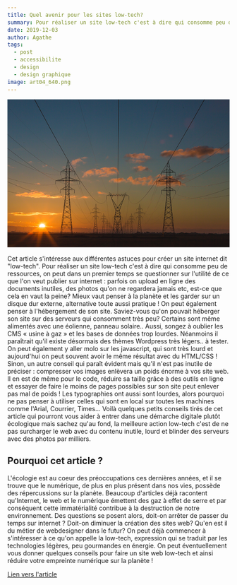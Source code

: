 ```yaml
---
title: Quel avenir pour les sites low-tech?
summary: Pour réaliser un site low-tech c'est à dire qui consomme peu de ressources, on peut se questionner sur l'utilité de ce que l'on veut publier sur internet visuel, auditif, moteur…
date: 2019-12-03
author: Agathe
tags:
  - post
  - accessibilite
  - design
  - design graphique
image: art04_640.png
---
```


![image de wireframe](/static/img/art04_640.png)

Cet article s'intéresse aux différentes astuces pour créer un site internet dit "low-tech". Pour réaliser un site low-tech c'est à dire qui consomme peu de ressources, on peut dans un premier temps se questionner sur l'utilité de ce que l'on veut publier sur internet : parfois on upload en ligne des documents inutiles, des photos qu'on ne regardera jamais etc, est-ce que cela en vaut la peine?
Mieux vaut penser à la planète et les garder sur un disque dur externe, alternative toute aussi pratique ! On peut également penser à l'hébergement de son site. Saviez-vous qu'on pouvait héberger son site sur des serveurs qui consomment très peu? Certains sont même alimentés avec une éolienne, panneau solaire..
Aussi, songez à oublier les CMS « usine à gaz » et les bases de données trop lourdes. Néanmoins il paraîtrait qu'il existe désormais des thèmes Wordpress très légers.. à tester.  On peut également y aller molo sur les javascript, qui sont très lourd et aujourd'hui on peut souvent avoir le même résultat avec du HTML/CSS ! Sinon, un autre conseil qui paraît évident mais qu'il n'est pas inutile de préciser : compresser vos images enlèvera un poids énorme à vos site web. Il en est de même pour le code, réduire sa taille grâce à des outils en ligne et essayer de faire le moins de pages possibles sur son site peut enlever pas mal de poids ! Les typographies ont aussi sont lourdes, alors pourquoi ne pas penser à utiliser celles qui sont en local sur toutes les machines comme l'Arial, Courrier, Times…
Voilà quelques petits conseils tirés de cet article qui pourront vous aider à entrer dans une démarche digitale plutôt écologique mais sachez qu'au fond, la meilleure action low-tech c'est de ne pas surcharger le web avec du contenu inutile, lourd et blinder des serveurs avec des photos par milliers.
## Pourquoi cet article ?
L'écologie est au coeur des préoccupations ces dernières années, et il se trouve que le numérique, de plus en plus présent dans nos vies, possède des répercussions sur la planète. Beaucoup d'articles déjà racontent qu'Internet, le web et le numérique émettent des gaz à effet de serre et par conséquent cette immatérialité contribue à la destruction de notre environnement.
Des questions se posent alors, doit-on arrêter de passer du temps sur internet ? Doit-on diminuer la création des sites web? Qu'en est il du métier de webdesigner dans le futur?
On peut déjà commencer à s'intéresser à ce qu'on appelle la low-tech, expression qui se traduit par les technologies légères, peu gourmandes en énergie. On peut éventuellement vous donner quelques conseils pour faire un site web low-tech et ainsi réduire votre empreinte numérique sur la planète !

[Lien vers l'article](https://graphism.fr/quel-avenir-pour-les-sites-low-tech/)
